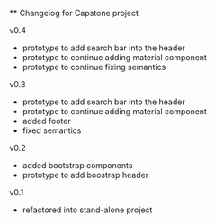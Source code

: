 ** Changelog for Capstone project

v0.4
- prototype to add search bar into the header
- prototype to continue adding material component
- prototype to continue fixing semantics

v0.3
- prototype to add search bar into the header
- prototype to continue adding material component
- added footer
- fixed semantics

v0.2
- added bootstrap components
- prototype to add boostrap header

v0.1
- refactored into stand-alone project